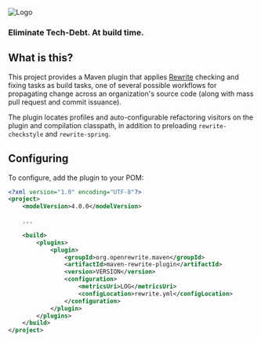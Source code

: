 ![Logo](https://github.com/openrewrite/rewrite/raw/master/doc/logo-oss.png)
### Eliminate Tech-Debt. At build time.

## What is this?

This project provides a Maven plugin that applies [Rewrite](https://github.com/openrewrite/rewrite) checking and fixing tasks as build tasks, one of several possible workflows for propagating change across an organization's source code (along with mass pull request and commit issuance).

The plugin locates profiles and auto-configurable refactoring visitors on the plugin and compilation classpath, in addition
to preloading `rewrite-checkstyle` and `rewrite-spring`.

## Configuring

To configure, add the plugin to your POM:

```xml
<?xml version="1.0" encoding="UTF-8"?>
<project>
    <modelVersion>4.0.0</modelVersion>
    
    ...

    <build>
        <plugins>
            <plugin>
                <groupId>org.openrewrite.maven</groupId>
                <artifactId>maven-rewrite-plugin</artifactId>
                <version>VERSION</version>
                <configuration>
                    <metricsUri>LOG</metricsUri>
                    <configLocation>rewrite.yml</configLocation>
                </configuration>
            </plugin>
        </plugins>
    </build>
</project>
```
